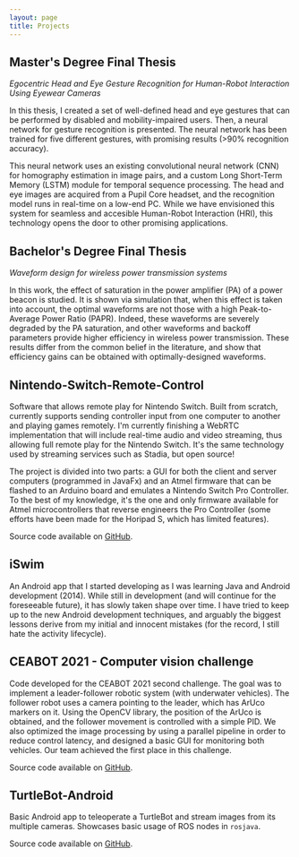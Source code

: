 ```yaml
---
layout: page
title: Projects
---
```


## Master's Degree Final Thesis

_Egocentric Head and Eye Gesture Recognition for Human-Robot Interaction Using Eyewear Cameras_

In this thesis, I created a set of well-defined head and eye gestures that can be performed by disabled and mobility-impaired users. Then, a neural network for gesture recognition is presented. The neural network has been trained for five different gestures, with promising results (>90% recognition accuracy).

This neural network uses an existing convolutional neural network (CNN) for homography estimation in image pairs, and a custom Long Short-Term Memory (LSTM) module for temporal sequence processing. The head and eye images are acquired from a Pupil Core headset, and the recognition model runs in real-time on a low-end PC. While we have envisioned this system for seamless and accesible Human-Robot Interaction (HRI), this technology opens the door to other promising applications.

## Bachelor's Degree Final Thesis

_Waveform design for wireless power transmission systems_

In this work, the effect of saturation in the power amplifier (PA) of a power beacon is studied. It is shown via simulation that, when this effect is taken into account, the optimal waveforms are not those with a high Peak-to-Average Power Ratio (PAPR). Indeed, these waveforms are severely degraded by the PA saturation, and other waveforms and backoff parameters provide higher efficiency in wireless power transmission. These results differ from the common belief in the literature, and show that efficiency gains can be obtained with optimally-designed waveforms.

## Nintendo-Switch-Remote-Control

Software that allows remote play for Nintendo Switch. Built from scratch, currently supports sending controller input from one computer to another and playing games remotely. I'm currently finishing a WebRTC implementation that will include real-time audio and video streaming, thus allowing full remote play for the Nintendo Switch. It's the same technology used by streaming services such as Stadia, but open source!

The project is divided into two parts: a GUI for both the client and server computers (programmed in JavaFx) and an Atmel firmware that can be flashed to an Arduino board and emulates a Nintendo Switch Pro Controller. To the best of my knowledge, it's the one and only firmware available for Atmel microcontrollers that reverse engineers the Pro Controller (some efforts have been made for the Horipad S, which has limited features).

Source code available on [GitHub](https://github.com/javmarina/Nintendo-Switch-Remote-Control).

## iSwim

An Android app that I started developing as I was learning Java and Android development (2014). While still in development (and will continue for the foreseeable future), it has slowly taken shape over time. I have tried to keep up to the new Android development techniques, and arguably the biggest lessons derive from my initial and innocent mistakes (for the record, I still hate the activity lifecycle).

## CEABOT 2021 - Computer vision challenge

Code developed for the CEABOT 2021 second challenge. The goal was to implement a leader-follower robotic system (with underwater vehicles). The follower robot uses a camera pointing to the leader, which has ArUco markers on it. Using the OpenCV library, the position of the ArUco is obtained, and the follower movement is controlled with a simple PID. We also optimized the image processing by using a parallel pipeline in order to reduce control latency, and designed a basic GUI for monitoring both vehicles. Our team achieved the first place in this challenge.

Source code available on [GitHub](https://github.com/javmarina/CEABOT).

## TurtleBot-Android

Basic Android app to teleoperate a TurtleBot and stream images from its multiple cameras. Showcases basic usage of ROS nodes in `rosjava`.

Source code available on [GitHub](https://github.com/javmarina/TurtleBot-Android).
